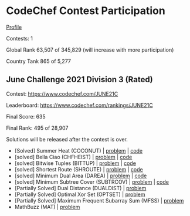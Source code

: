 # CodeChef Contest Participation

[Profile](https://www.codechef.com/users/anthonycodes)

Contests: 1

Global Rank 63,507 of 345,829 (will increase with more participation)

Country Tank 865 of 5,277

## June Challenge 2021 Division 3 (Rated)
Contest: https://www.codechef.com/JUNE21C

Leaderboard: https://www.codechef.com/rankings/JUNE21C 

Final Score: 635

Final Rank: 495 of 28,907

Solutions will be released after the contest is over.
- [Solved] Summer Heat (COCONUT) | [problem](https://www.codechef.com/problems/COCONUT) | [code](Beginner/coconut.cpp)
- [solved] Bella Ciao (CHFHEIST) | [problem](https://www.codechef.com/problems/CHFHEIST) | [code](Easy/chfheist.cpp)
- [solved] Bitwise Tuples (BITTUP) | [problem](https://www.codechef.com/problems/BITTUP) | [code](Easy/bittup.cpp)
- [solved] Shortest Route (SHROUTE) | [problem](https://www.codechef.com/problems/SHROUTE) | [code](Easy/shroute.cpp)
- [solved] Minimum Dual Area (DAREA) | [problem](https://www.codechef.com/problems/DAREA) | [code](Easy/darea.cpp)
- [solved] Minimum Subtree Cover (SUBTRCOV) | [problem](https://www.codechef.com/problems/SUBTRCOV) | [code](Easy/subtrcov.cpp)
- [Partially Solved] Dual Distance (DUALDIST) | [problem](https://www.codechef.com/problems/DUALDIST)
- [Partially Solved] Optimal Xor Set (OPTSET) | [problem](https://www.codechef.com/problems/OPTSET)
- [Partially Solved] Maximum Frequent Subarray Sum (MFSS) | [problem](https://www.codechef.com/problems/MFSS)
- MathBuzz (MAT) | [problem](https://www.codechef.com/problems/MAT)
